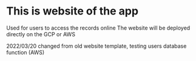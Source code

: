# This is website of the app

Used for users to access the records online
The website will be deployed directly on the GCP or AWS

2022/03/20 changed from old website template, testing users database function (AWS)
